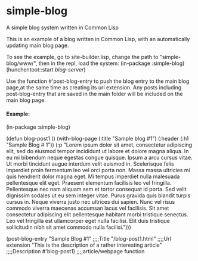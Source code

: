 # simple-blog

A simple blog system written in Common Lisp

This is an example of a blog written in Common Lisp, with an automatically updating main blog page.

To see the example, go to site-builder.lisp, change the path to "simple-blog/www/", 
then in the repl, load the system:
(in-package :simple-blog)
(hunchentoot::start *blog-server*)


Use the function #'post-blog-entry to push the blog entry to the main blog page,at the same time as creating its url extension. Any posts including post-blog-entry that are saved in the main folder will be included on the main blog page.

#### Example:
(in-package :simple-blog)

(defun blog-post1 ()
  (with-blog-page (:title "Sample blog #1")
    (:header
     (:h1 "Sample Blog # 1"))
    (:p "Lorem ipsum dolor sit amet, consectetur adipiscing elit, sed do eiusmod tempor incididunt ut labore et dolore magna aliqua. In eu mi bibendum neque egestas congue quisque. Ipsum a arcu cursus vitae. Ut morbi tincidunt augue interdum velit euismod in. Scelerisque felis imperdiet proin fermentum leo vel orci porta non. Massa massa ultricies mi quis hendrerit dolor magna eget. Mi tempus imperdiet nulla malesuada pellentesque elit eget. Praesent elementum facilisis leo vel fringilla. Pellentesque nec nam aliquam sem et tortor consequat id porta. Sed velit dignissim sodales ut eu sem integer vitae. Purus gravida quis blandit turpis cursus in. Neque viverra justo nec ultrices dui sapien. Nunc vel risus commodo viverra maecenas accumsan lacus vel facilisis. Sit amet consectetur adipiscing elit pellentesque habitant morbi tristique senectus. Leo vel fringilla est ullamcorper eget nulla facilisi. Elit duis tristique sollicitudin nibh sit amet commodo nulla facilisi.")))

(post-blog-entry "Sample Blog #1"  ;;;;Title
		             "/blog-post1.html"  ;;;;Url extension
		             "This is the description of a rather interesting article" ;;;;Description
		             #'blog-post1) ;;;;article/webpage function
